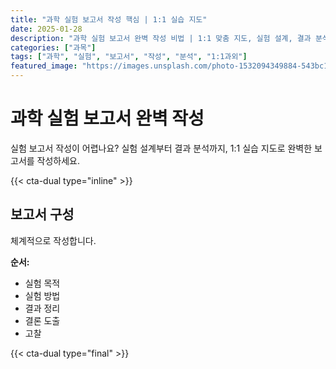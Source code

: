 ```yaml
---
title: "과학 실험 보고서 작성 핵심 | 1:1 실습 지도"
date: 2025-01-28
description: "과학 실험 보고서 완벽 작성 비법 | 1:1 맞춤 지도, 실험 설계, 결과 분석 [2025년]"
categories: ["과목"]
tags: ["과학", "실험", "보고서", "작성", "분석", "1:1과외"]
featured_image: "https://images.unsplash.com/photo-1532094349884-543bc11b234d?w=1200&h=630&fit=crop"
---
```


# 과학 실험 보고서 완벽 작성

실험 보고서 작성이 어렵나요? 실험 설계부터 결과 분석까지, 1:1 실습 지도로 완벽한 보고서를 작성하세요.

{{< cta-dual type="inline" >}}

## 보고서 구성

체계적으로 작성합니다.

**순서:**
- 실험 목적
- 실험 방법
- 결과 정리
- 결론 도출
- 고찰

{{< cta-dual type="final" >}}
